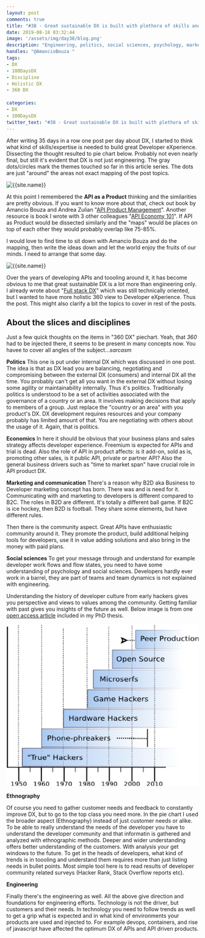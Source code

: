 ```yaml
---
layout: post
comments: true
title: "#38 - Great sustainable DX is built with plethora of skills and disciplines"
date: 2019-08-18 03:32:44
image: '/assets/img/day38/blog.png'
description: "Engineering, politics, social sciences, psychology, marketing and sales"
handles: "@AmancioBouza " 
tags:
- DX 
- 100DaysDX
- Discipline
- Holistic DX
- 360 DX

categories:
- DX
- 100DaysDX
twitter_text: "#38 - Great sustainable DX is built with plethora of skills and disciplines"
---
```


After writing 35 days in a row one post per day about DX, I started to think what kind of skills/expertise is needed to build great Developer eXperience. Dissecting the thought resulted to pie chart below. Probably not even nearly final, but still it's evident that DX is not just engineering. The  gray dots/circles mark the themes touched so far in this article series. The dots are just "around" the areas not exact mapping of the post topics. 

<img itemprop="image" src="/assets/img/day38/dx-disciplines-35.png" alt="{{site.name}}"/>

At this point I remembered the **API as a Product** thinking and the similarities are pretty obvious. If you want to know more about that, check out book by Amancio Bouza and Andrea Zulian "[API Product Management](https://leanpub.com/apiproductmanagement)". Another resource is book I wrote with 3 other colleagues "[API Economy 101](https://www.amazon.com/API-Economy-101-Jarkko-Moilanen/dp/9528008496)". If API as Product would be dissected similarly and the "maps" would be places on top of each other they would probably overlap like 75-85%. 

I would love to find time to sit down with Amancio Bouza and do the mapping, then write the ideas down and let the world enjoy the fruits of our minds. I need to arrange that some day. 

<img itemprop="image" src="/assets/img/day38/books.png" alt="{{site.name}}"/>

Over the years of developing APIs and toooling around it, it has become obvious to me that great sustainable DX is a lot more than engineering only. I already wrote about "[Full stack DX](https://100daysdx.com/29/)" which was still technically oriented, but I wanted to have more holistic 360 view to Developer eXperience. Thus the post. This might also clarify a bit the topics to cover in rest of the posts. 

## About the slices and disciplines

Just a few quick thoughts on the items in "360 DX" piechart. Yeah, that _360_ had to be injected there, it seems to be present in many concepts now. You havee to cover all angles of the subject..._sarcasm_

**Politics** This one is put under internal DX which was discussed in one post. The idea is that as DX lead you are balancing, negotiating and compromising between the external DX (consumers) and internal DX all the time. You probably can't get all you want in the external DX without losing some agility or maintainability internally. Thus it's politics. Traditionally politics is understood to be a set of activities associated with the governance of a country or an area. It involves making decisions that apply to members of a group. Just replace the "country or an area" with you product's DX. DX development requires resources and your company probably has limited amount of that. You are negotiating with others about the usage of it. Again, that is politics. 

**Economics** In here it should be obvious that your business plans and sales strategy affects developer experience. Freemium is expected for APIs and trial is dead. Also the role of API in product affects: is it add-on, sold as is, promoting other sales, is it public API, private or partner API? Also the general business drivers such as "time to market span" have crucial role in API product DX.  

**Marketing and communication** There's a reason why B2D aka Business to Developer marketing concept has born. There was and is need for it. Communicating with and marketing to developers is different compared to B2C. The roles in B2D are different. It's totally a different ball game. If B2C is ice hockey, then B2D is football. They share some elements, but have different rules. 

Then there is the community aspect. Great APIs have enthusiastic community around it. They promote the product, build additional helping tools for developers, use it in value adding solutions and also bring in the money with paid plans. 

**Social sciences**
To get your message through and understand for example developer work flows and flow states, you need to have some understanding of psychology and social sciences. Developers hardly ever work in a barrel, they are part of teams and team dynamics is not explained with engineering. 

Understanding the history of developer culture from early hackers gives you perspective and views to values among the community. Getting familiar with past gives you insights of the future as well. Below image is from one [open access article](https://firstmonday.org/ojs/index.php/fm/article/view/4271) included in my PhD thesis. 

<a href="https://www.semanticscholar.org/paper/Emerging-Hackerspaces-Peer-Production-Generation-Moilanen/ab55e6eaf54450a488ab7bebf96f09e5c978b145
"><img itemprop="image" src="/assets/img/day38/hackers.png" alt="{{site.name}}"/></a>


**Ethnography** 

Of course you need to gather customer needs and feedback to constantly improve DX, but to go to the top class you need more. In the pie chart I used the broader aspect (Ethnography) instead of just customer needs or alike. To be able to really understand the needs of the developer you have to understand the developer community and that informatin is gathered and analyzed with ethnographic methods. Deeper and wider understanding offers better understanding of the customers. With analysis your get windows to the future. To get in the heads of developers, what kind of trends is in toooling and understand them requires more than just listing needs in bullet points. Most simple tool here is to read results of developer community related surveys (Hacker Rank, Stack Overflow reports etc).  

**Engineering**

Finally there's the engineering as well. All the above give direction and foundations for engineering efforts. Technology is not the driver, but customers and their needs. In technology you need to follow trends as well to get a grip what is expected and in what kind of environments your products are used and injected to. For example devops, containers, and rise of javascript have affected the optimum DX of APIs and API driven products. 